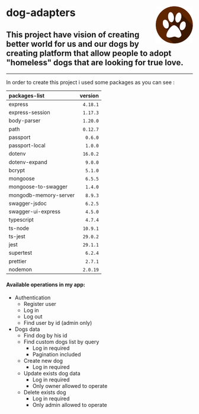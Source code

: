 # dog-adapters <img src="public/dog_feet_logo.png" width=100px height=100px align="right">

## This project have vision of **creating better world for us and our dogs** by creating platform that allow people to adopt "homeless" dogs that are looking for true love.

---

In order to create this project i used some packages as you can see :

| packages-list         |  version |
| :-------------------- | -------: |
| express               | `4.18.1` |
| express-session       | `1.17.3` |
| body-parser           | `1.20.0` |
| path                  | `0.12.7` |
| passport              |  `0.6.0` |
| passport-local        |  `1.0.0` |
| dotenv                | `16.0.2` |
| dotenv-expand         |  `9.0.0` |
| bcrypt                |  `5.1.0` |
| mongoose              |  `6.5.5` |
| mongoose-to-swagger   |  `1.4.0` |
| mongodb-memory-server |  `8.9.3` |
| swagger-jsdoc         |  `6.2.5` |
| swagger-ui-express    |  `4.5.0` |
| typescript            |  `4.7.4` |
| ts-node               | `10.9.1` |
| ts-jest               | `29.0.2` |
| jest                  | `29.1.1` |
| supertest             |  `6.2.4` |
| prettier              |  `2.7.1` |
| nodemon               | `2.0.19` |

#### Available operations in my app:

-   Authentication
    -   Register user
    -   Log in
    -   Log out
    -   Find user by id (admin only)
-   Dogs data
    -   Find dog by his id
    -   Find custom dogs list by query
        -   Log in required
        -   Pagination included
    -   Create new dog
        -   Log in required
    -   Update exists dog data
        -   Log in required
        -   Only owner allowed to operate
    -   Delete exists dog
        -   Log in required
        -   Only admin allowed to operate
